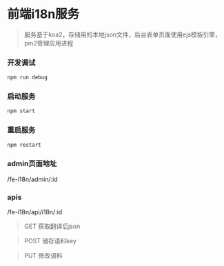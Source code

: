 # 前端i18n服务

> 服务基于koa2，存储用的本地json文件，后台表单页面使用ejs模板引擎，pm2管理应用进程

### 开发调试
```sh
npm run debug
```

### 启动服务
```sh
npm start
```

### 重启服务
```sh
npm restart
```

### admin页面地址
/fe-i18n/admin/:id

### apis
/fe-i18n/api/i18n/:id
> GET 获取翻译后json

> POST 储存语料key

> PUT 修改语料